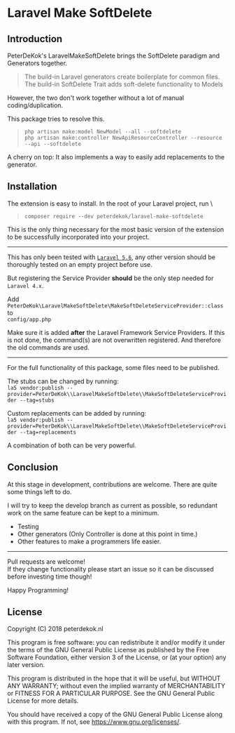 # Laravel Make SoftDelete

## Introduction

PeterDeKok's LaravelMakeSoftDelete brings the SoftDelete paradigm and Generators together.

> The build-in Laravel generators create boilerplate for common files. \
> The build-in SoftDelete Trait adds soft-delete functionality to Models

However, the two don't work together without a lot of manual coding/duplication.

This package tries to resolve this.

> `php artisan make:model NewModel --all --softdelete` \
> `php artisan make:controller NewApiResourceController --resource --api --softdelete`
 
A cherry on top: It also implements a way to easily add replacements to the generator.

## Installation

The extension is easy to install. In the root of your Laravel project, run \ 
> `composer require --dev peterdekok/laravel-make-softdelete`

This is the only thing necessary for the most basic version of the extension to be successfully incorporated into your project.

---

This has only been tested with [`Laravel 5.6`](https://laravel.com/docs/5.6 "Laravel Documentation v5.6"), any other version should be thoroughly tested on an empty project before use.

But registering the Service Provider **should** be the only step needed for `Laravel 4.x`.

Add \
`PeterDeKok\LaravelMakeSoftDelete\MakeSoftDeleteServiceProvider::class` \
to \
`config/app.php`

Make sure it is added **after** the Laravel Framework Service Providers. If this is not done, the command(s) are not overwritten registered. And therefore the old commands are used.

---

For the full functionality of this package, some files need to be published.

The stubs can be changed by running: \
`la5 vendor:publish --provider=PeterDeKok\\LaravelMakeSoftDelete\\MakeSoftDeleteServiceProvider --tag=stubs`

Custom replacements can be added by running: \
`la5 vendor:publish --provider=PeterDeKok\\LaravelMakeSoftDelete\\MakeSoftDeleteServiceProvider --tag=replacements`

A combination of both can be very powerful.

## Conclusion

At this stage in development, contributions are welcome. There are quite some things left to do.

I will try to keep the develop branch as current as possible, so redundant work on the same feature can be kept to a minimum.

- Testing
- Other generators (Only Controller is done at this point in time.)
- Other features to make a programmers life easier.

---

Pull requests are welcome! \
If they change functionality please start an issue so it can be discussed before investing time though!

Happy Programming!

## License

Copyright (C) 2018 peterdekok.nl

This program is free software: you can redistribute it and/or modify it under the terms of 
the GNU General Public License as published by the Free Software Foundation, 
either version 3 of the License, or (at your option) any later version.

This program is distributed in the hope that it will be useful, but WITHOUT ANY WARRANTY; 
without even the implied warranty of MERCHANTABILITY or FITNESS FOR A PARTICULAR PURPOSE. 
See the GNU General Public License for more details.

You should have received a copy of the GNU General Public License along with this program. 
If not, see <https://www.gnu.org/licenses/>.

